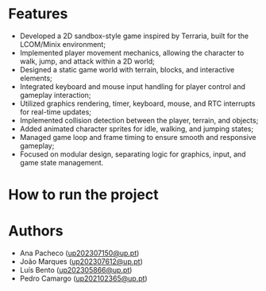 # Features

- Developed a 2D sandbox-style game inspired by Terraria, built for the LCOM/Minix environment;
- Implemented player movement mechanics, allowing the character to walk, jump, and attack within a 2D world;
- Designed a static game world with terrain, blocks, and interactive elements;
- Integrated keyboard and mouse input handling for player control and gameplay interaction;
- Utilized graphics rendering, timer, keyboard, mouse, and RTC interrupts for real-time updates;
- Implemented collision detection between the player, terrain, and objects;
- Added animated character sprites for idle, walking, and jumping states;
- Managed game loop and frame timing to ensure smooth and responsive gameplay;
- Focused on modular design, separating logic for graphics, input, and game state management.

# How to run the project

# Authors

- Ana Pacheco (up202307150@up.pt)
- João Marques (up202307612@up.pt)
- Luís Bento (up202305866@up.pt)
- Pedro Camargo (up202102365@up.pt)
